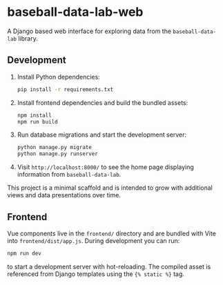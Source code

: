 # baseball-data-lab-web

A Django based web interface for exploring data from the `baseball-data-lab` library.

## Development

1. Install Python dependencies:
   ```bash
   pip install -r requirements.txt
   ```
2. Install frontend dependencies and build the bundled assets:
   ```bash
   npm install
   npm run build
   ```
3. Run database migrations and start the development server:
   ```bash
   python manage.py migrate
   python manage.py runserver
   ```
4. Visit `http://localhost:8000/` to see the home page displaying information from `baseball-data-lab`.

This project is a minimal scaffold and is intended to grow with additional views and data presentations over time.

## Frontend

Vue components live in the `frontend/` directory and are bundled with Vite into
`frontend/dist/app.js`. During development you can run:

```bash
npm run dev
```

to start a development server with hot-reloading. The compiled asset is
referenced from Django templates using the `{% static %}` tag.
